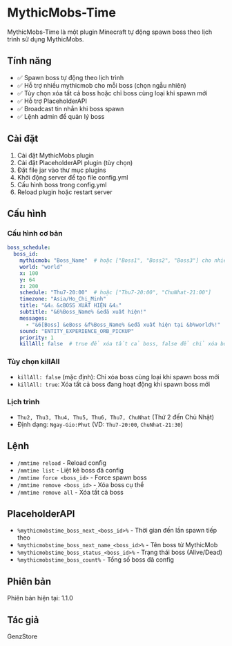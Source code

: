 # MythicMobs-Time

MythicMobs-Time là một plugin Minecraft tự động spawn boss theo lịch trình sử dụng MythicMobs.

## Tính năng

- ✅ Spawn boss tự động theo lịch trình
- ✅ Hỗ trợ nhiều mythicmob cho mỗi boss (chọn ngẫu nhiên)
- ✅ Tùy chọn xóa tất cả boss hoặc chỉ boss cùng loại khi spawn mới
- ✅ Hỗ trợ PlaceholderAPI
- ✅ Broadcast tin nhắn khi boss spawn
- ✅ Lệnh admin để quản lý boss

## Cài đặt

1. Cài đặt MythicMobs plugin
2. Cài đặt PlaceholderAPI plugin (tùy chọn)
3. Đặt file jar vào thư mục plugins
4. Khởi động server để tạo file config.yml
5. Cấu hình boss trong config.yml
6. Reload plugin hoặc restart server

## Cấu hình

### Cấu hình cơ bản

```yaml
boss_schedule:
  boss_id:
    mythicmob: "Boss_Name"  # hoặc ["Boss1", "Boss2", "Boss3"] cho nhiều boss
    world: "world"
    x: 100
    y: 64
    z: 200
    schedule: "Thu7-20:00"  # hoặc ["Thu7-20:00", "ChuNhat-21:00"]
    timezone: "Asia/Ho_Chi_Minh"
    title: "&4⚠ &cBOSS XUẤT HIỆN &4⚠"
    subtitle: "&6%Boss_Name% &eđã xuất hiện!"
    messages:
      - "&6[Boss] &eBoss &f%Boss_Name% &eđã xuất hiện tại &b%world%!"
    sound: "ENTITY_EXPERIENCE_ORB_PICKUP"
    priority: 1
    killAll: false  # true để xóa tất cả boss, false để chỉ xóa boss cùng loại
```

### Tùy chọn killAll

- `killAll: false` (mặc định): Chỉ xóa boss cùng loại khi spawn boss mới
- `killAll: true`: Xóa tất cả boss đang hoạt động khi spawn boss mới

### Lịch trình

- `Thu2, Thu3, Thu4, Thu5, Thu6, Thu7, ChuNhat` (Thứ 2 đến Chủ Nhật)
- Định dạng: `Ngay-Gio:Phut` (VD: `Thu7-20:00`, `ChuNhat-21:30`)

## Lệnh

- `/mmtime reload` - Reload config
- `/mmtime list` - Liệt kê boss đã config
- `/mmtime force <boss_id>` - Force spawn boss
- `/mmtime remove <boss_id>` - Xóa boss cụ thể
- `/mmtime remove all` - Xóa tất cả boss

## PlaceholderAPI

- `%mythicmobstime_boss_next_<boss_id>%` - Thời gian đến lần spawn tiếp theo
- `%mythicmobstime_boss_next_name_<boss_id>%` - Tên boss từ MythicMob
- `%mythicmobstime_boss_status_<boss_id>%` - Trạng thái boss (Alive/Dead)
- `%mythicmobstime_boss_count%` - Tổng số boss đã config

## Phiên bản

Phiên bản hiện tại: 1.1.0

## Tác giả

GenzStore
